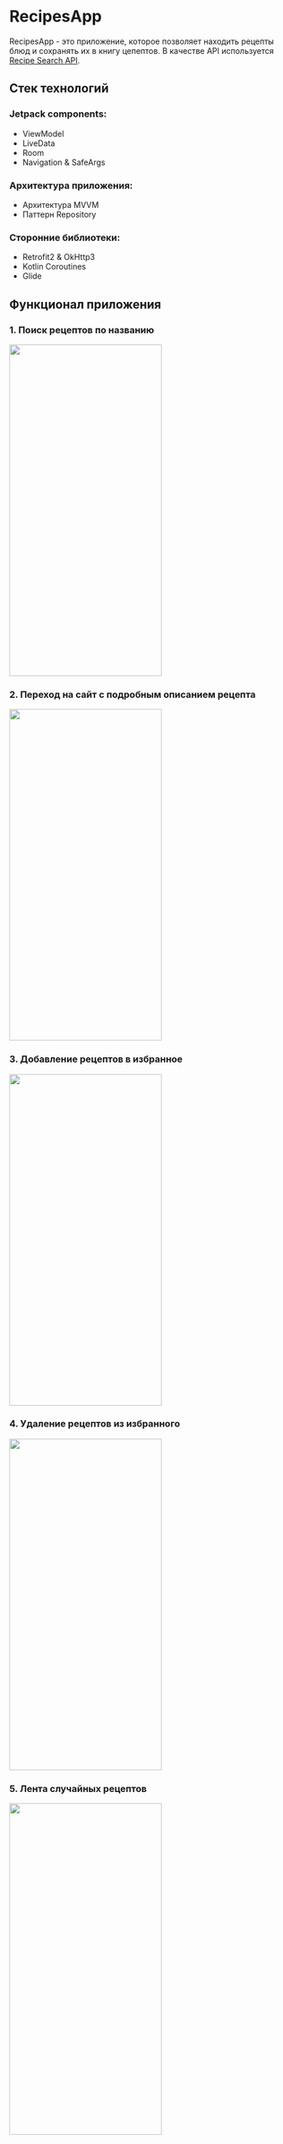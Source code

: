 # RecipesApp
RecipesApp - это приложение, которое позволяет находить рецепты блюд и сохранять их в книгу цепептов. В качестве API используется [Recipe Search API](https://developer.edamam.com/edamam-docs-recipe-api).

## Стек технологий
### Jetpack components:
- ViewModel
- LiveData
- Room
- Navigation & SafeArgs

### Архитектура приложения:
- Архитектура MVVM
- Паттерн Repository

### Сторонние библиотеки:
- Retrofit2 & OkHttp3
- Kotlin Coroutines
- Glide

## Функционал приложения
<h3>1. Поиск рецептов по названию</h3>
<img src="/readme_assets/search_for_recipes.gif" width="272" height="592" />
<h3>2. Переход на сайт с подробным описанием рецепта</h3>
<img src="/readme_assets/recipe_description.gif" width="272" height="592" />
<h3>3. Добавление рецептов в избранное</h3>
<img src="/readme_assets/add_to_favorite.gif" width="272" height="592" />
<h3>4. Удаление рецептов из избранного</h3>
<img src="/readme_assets/delete_from_favorite.gif" width="272" height="592" />
<h3>5. Лента случайных рецептов</h3>
<img src="/readme_assets/random_recipes.gif" width="272" height="592" />

